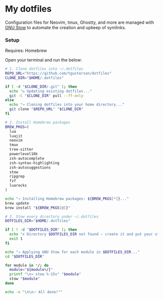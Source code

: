 My dotfiles
===========

Configuration files for Neovim, tmux, Ghostty, and more are managed with [GNU Stow](https://www.gnu.org/software/stow/) to automate the creation and upkeep of symlinks.

### Setup
Requires: Homebrew

Open your terminal and run the below:

```bash
# 1. Clone dotfiles into ~/.dotfiles
REPO_URL="https://github.com/tgusterson/dotfiles"
CLONE_DIR="$HOME/.dotfiles"

if [ -d "$CLONE_DIR/.git" ]; then
  echo "↻ Updating existing dotfiles..."
  git -C "$CLONE_DIR" pull --ff-only
else
  echo "→ Cloning dotfiles into your home directory..."
  git clone "$REPO_URL" "$CLONE_DIR"
fi

# 2. Install Homebrew packages
BREW_PKGS=(
  lua
  luajit
  neovim
  tmux
  tree-sitter
  powerlevel10k
  zsh-autocomplete
  zsh-syntax-highlighting
  zsh-autosuggestions
  stow
  ripgrep
  fzf
  luarocks
)

echo "→ Installing Homebrew packages: ${BREW_PKGS[*]}..."
brew update
brew install "${BREW_PKGS[@]}"

# 3. Stow every directory under ~/.dotfiles
DOTFILES_DIR="$HOME/.dotfiles"

if [ ! -d "$DOTFILES_DIR" ]; then
  echo "✗ Directory $DOTFILES_DIR not found — create it and put your stow modules there."
  exit 1
fi

echo "→ Applying GNU Stow for each module in $DOTFILES_DIR..."
cd "$DOTFILES_DIR"

for module in */; do
  module="${module%/}"
  printf "\n» stow %-15s" "$module"
  stow "$module"
done

echo -e "\n\n✅ All done!""
```
